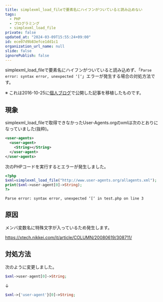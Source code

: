 ```yaml
---
title: simplexml_load_fileで要素名にハイフンがついていると読み込めない
tags:
  - PHP
  - プログラミング
  - simplexml_load_file
private: false
updated_at: "2024-03-09T15:55:24+09:00"
id: ece07d9b83efce1dd1c1
organization_url_name: null
slide: false
ignorePublish: false
---
```


simplexml_load_fileで要素名にハイフンがついていると読み込めず、「`Parse error: syntax error, unexpected ‘[‘`」エラーが発生する場合の対処方法です。

※ これは2016-10-25に[個人ブログ](https://bicstone.me)で公開した記事を移植したものです。

## 現象

simplexml_load_fileで取得できなかったUser-Agents.orgのxmlは次のとおりになっていました(抜粋)。

```xml
<user-agents>
  <user-agent>
    <String></String>
  </user-agent>
</user-agents>
```

次のPHPコードを実行するとエラーが発生しました。

```php
<?php
$xml=simplexml_load_file("http://www.user-agents.org/allagents.xml");
print($xml->user-agent[0]->String);
?>
```

```plain
Parse error: syntax error, unexpected ‘[‘ in test.php on line 3
```

## 原因

メンバ変数名に特殊文字が入っているため発生します。

https://xtech.nikkei.com/it/article/COLUMN/20080619/308711/

## 対処方法

次のように変更しました。

```php
$xml->user-agent[0]->String;
```

↓

```php
$xml->{'user-agent'}[0]->String;
```
